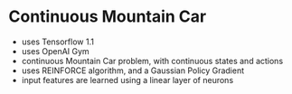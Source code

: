 Continuous Mountain Car
=======================

- uses Tensorflow 1.1
- uses OpenAI Gym
- continuous Mountain Car problem, with continuous states and actions
- uses REINFORCE algorithm, and a Gaussian Policy Gradient
- input features are learned using a linear layer of neurons
